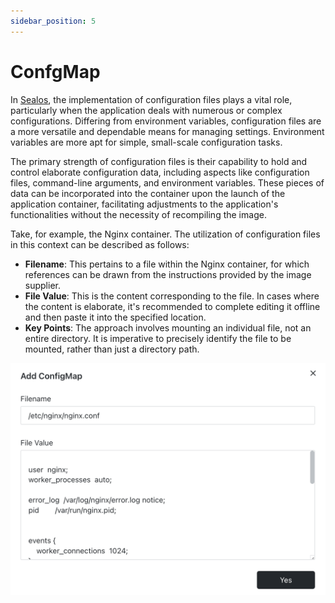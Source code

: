 ```yaml
---
sidebar_position: 5
---
```


# ConfgMap

In [Sealos](https://cloud.sealos.io), the implementation of configuration files plays a vital role, particularly when
the application deals with numerous or complex configurations. Differing from environment variables, configuration files
are a more versatile and dependable means for managing settings. Environment variables are more apt for simple,
small-scale configuration tasks.

The primary strength of configuration files is their capability to hold and control elaborate configuration data,
including aspects like configuration files, command-line arguments, and environment variables. These pieces of data can
be incorporated into the container upon the launch of the application container, facilitating adjustments to the
application's functionalities without the necessity of recompiling the image.

Take, for example, the Nginx container. The utilization of configuration files in this context can be described as
follows:

- **Filename**: This pertains to a file within the Nginx container, for which references can be drawn from the
  instructions provided by the image supplier.
- **File Value**: This is the content corresponding to the file. In cases where the content is elaborate, it's
  recommended to complete editing it offline and then paste it into the specified location.
- **Key Points**: The approach involves mounting an individual file, not an entire directory. It is imperative to
  precisely identify the file to be mounted, rather than just a directory path.

![](./images/applaunchpad13.png)